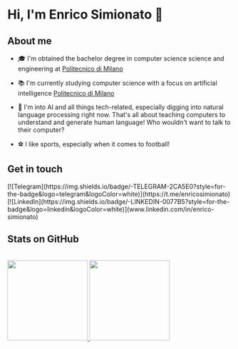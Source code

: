 <h1 align="left">Hi, I'm Enrico Simionato 👋</h1>

<h2 align="left">About me</h2>

- 🎓 I'm obtained the bachelor degree in computer science science and engineering at [Politecnico di Milano](https://www.polimi.it)

- 📚 I'm currently studying computer science with a focus on artificial intelligence [Politecnico di Milano](https://www.polimi.it)
  
- 🔭 I'm into AI and all things tech-related, especially digging into natural language processing right now. That's all about teaching computers to understand and generate human language! Who wouldn't want to talk to their computer?

- ⚽ I like sports, especially when it comes to football!
  
<h2 align="left">Get in touch</h2>

<a>
[![Telegram](https://img.shields.io/badge/-TELEGRAM-2CA5E0?style=for-the-badge&logo=telegram&logoColor=white)](https://t.me/enricosimionato)
[![LinkedIn](https://img.shields.io/badge/-LINKEDIN-0077B5?style=for-the-badge&logo=linkedin&logoColor=white)](www.linkedin.com/in/enrico-simionato)

</a>

<h2 align="left">Stats on GitHub</h2>
<br/>
<a href="https://github.com/EnricoSimionato">
  <img height="180em" src="https://github-readme-stats.vercel.app/api?username=EnricoSimionato&show_icons=true&theme=dark"/>
  <img height="180em" src="https://github-readme-stats.vercel.app/api/top-langs/?username=EnricoSimionato&show_icons=true&theme=dark&layout=compact"/>
</a>
<br/>
